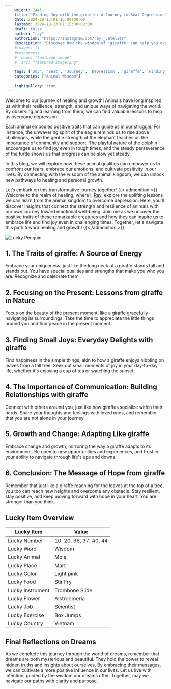 ```yaml
---
    weight: 2445
    title: "Finding Joy with the giraffe: A Journey to Beat Depression"  # Assuming 'title' column exists
    date: 2024-10-13T01:15:00+08:00
    lastmod: 2024-10-13T01:15:00+08:00
    draft: false
    author: "ray"
    authorLink: "https://instagram.com/ray._.atelier"
    description: "Discover how the wisdom of 'giraffe' can help you overcome depression and find joy in your life journey."
    #images: []
    #resources:
    #- name: "featured-image"
    #  src: "featured-image.png"
    
    tags: ['Joy', 'Beat', 'Journey', 'Depression', 'giraffe', 'Finding']
    categories: ["Animal Wisdom"]
    
    lightgallery: true
---
```

    
Welcome to our journey of healing and growth! Animals have long inspired us with their resilience, strength, and unique ways of navigating the world. By observing and learning from them, we can find valuable lessons to help us overcome depression.

Each animal embodies positive traits that can guide us in our struggle. For instance, the unwavering spirit of the eagle reminds us to rise above challenges, while the gentle strength of the elephant teaches us the importance of community and support. The playful nature of the dolphin encourages us to find joy even in tough times, and the steady perseverance of the turtle shows us that progress can be slow yet steady.

In this blog, we will explore how these animal qualities can empower us to confront our fears, embrace our emotions, and cultivate positivity in our lives. By connecting with the wisdom of the animal kingdom, we can unlock new pathways to healing and personal growth.

Let’s embark on this transformative journey together!
{{< admonition >}}
Welcome to the realm of healing, where I, [Ray](https://instagram.com/ray._.atelier), explore the uplifting lessons we can learn from the animal kingdom to overcome depression. Here, you’ll discover insights that connect the strength and resilience of animals with our own journey toward emotional well-being. Join me as we uncover the positive traits of these remarkable creatures and how they can inspire us to embrace life and find joy even in challenging times. Together, let's navigate this path toward healing and growth!
{{< /admonition >}}

![Lucky Penguin](https://cdn.pixabay.com/photo/2024/09/07/02/34/penguins-9028827_1280.jpg "Lucky Penguin")

## 1. The Traits of giraffe: A Source of Energy
Embrace your uniqueness, just like the long neck of a giraffe stands tall and stands out. You have special qualities and strengths that make you who you are. Recognize and celebrate them.

## 2. Focusing on the Present: Lessons from giraffe in Nature
Focus on the beauty of the present moment, like a giraffe gracefully navigating its surroundings. Take the time to appreciate the little things around you and find peace in the present moment.

## 3. Finding Small Joys: Everyday Delights with giraffe
Find happiness in the simple things, akin to how a giraffe enjoys nibbling on leaves from a tall tree. Seek out small moments of joy in your day-to-day life, whether it's enjoying a cup of tea or watching the sunset.

## 4. The Importance of Communication: Building Relationships with giraffe
Connect with others around you, just like how giraffes socialize within their herds. Share your thoughts and feelings with loved ones, and remember that you are not alone in your journey.

## 5. Growth and Change: Adapting Like giraffe
Embrace change and growth, mirroring the way a giraffe adapts to its environment. Be open to new opportunities and experiences, and trust in your ability to navigate through life's ups and downs.

## 6. Conclusion: The Message of Hope from giraffe
Remember that just like a giraffe reaching for the leaves at the top of a tree, you too can reach new heights and overcome any obstacle. Stay resilient, stay positive, and keep moving forward with hope in your heart. You are stronger than you think.


## Lucky Item Overview
| Lucky Item          | Value              |
|---------------|--------------------|
| Lucky Number        | 10, 20, 36, 37, 40, 44  |
| Lucky Word          | Wisdom |
| Lucky Animal        | Mole |
| Lucky Place         | Mart     |
| Lucky Color         | Light pink     |
| Lucky Food          | Stir Fry      |
| Lucky Instrument    | Trombone Slide |
| Lucky Flower        | Alstroemeria    |
| Lucky Job           | Scientist       |
| Lucky Exercise      | Box Jumps  |
| Lucky Country       | Vietnam    |


##  Final Reflections on Dreams

As we conclude this journey through the world of dreams, remember that dreams are both mysterious and beautiful. They hold the power to reveal hidden truths and insights about ourselves. By embracing their messages, we can cultivate a more positive influence in our lives. Let us live with intention, guided by the wisdom our dreams offer. Together, may we navigate our paths with clarity and purpose.
